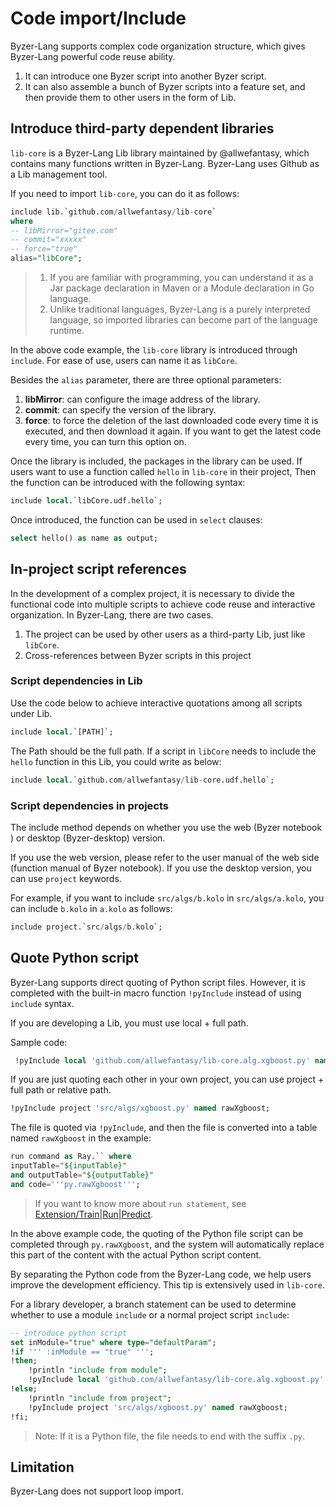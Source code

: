 # Code import/Include

Byzer-Lang supports complex code organization structure, which gives Byzer-Lang powerful code reuse ability.

1. It can introduce one Byzer script into another Byzer script.
2. It can also assemble a bunch of Byzer scripts into a feature set, and then provide them to other users in the form of Lib.

## Introduce third-party dependent libraries

`lib-core` is a Byzer-Lang Lib library maintained by @allwefantasy, which contains many functions written in Byzer-Lang. Byzer-Lang uses Github as a Lib management tool.

If you need to import `lib-core`, you can do it as follows:

```sql
include lib.`github.com/allwefantasy/lib-core`
where
-- libMirror="gitee.com"
-- commit="xxxxx"
-- force="true"
alias="libCore";
```

> 1. If you are familiar with programming, you can understand it as a Jar package declaration in Maven or a Module declaration in Go language.
> 2. Unlike traditional languages, Byzer-Lang is a purely interpreted language, so imported libraries can become part of the language runtime.

In the above code example, the `lib-core` library is introduced through `include`. For ease of use, users can name it as `libCore`.

Besides the `alias` parameter, there are three optional parameters:

1. **libMirror**: can configure the image address of the library. 
2. **commit**: can specify the version of the library.
3. **force**: to force the deletion of the last downloaded code every time it is executed, and then download it again. If you want to get the latest code every time, you can turn this option on.

Once the library is included, the packages in the library can be used. If users want to use a function called `hello` in `lib-core` in their project,
Then the function can be introduced with the following syntax:

```sql
include local.`libCore.udf.hello`;
```

Once introduced, the function can be used in `select` clauses:


```sql
select hello() as name as output;
```

## In-project script references

In the development of a complex project, it is necessary to divide the functional code into multiple scripts to achieve code reuse and interactive organization. In Byzer-Lang, there are two cases.

1. The project can be used by other users as a third-party Lib, just like `libCore`.
2. Cross-references between Byzer scripts in this project

### Script dependencies in Lib

Use the code below to achieve interactive quotations among all scripts under Lib. 

```sql
include local.`[PATH]`;
```

The Path should be the full path. If a script in `libCore` needs to include the `hello` function in this Lib, you could write as below:

```sql
include local.`github.com/allwefantasy/lib-core.udf.hello`;
```

### Script dependencies in projects

The include method depends on whether you use the web (Byzer notebook ) or desktop (Byzer-desktop) version.

If you use the web version, please refer to the user manual of the web side (function manual of Byzer notebook). If you use the desktop version, you can use `project` keywords. 

For example, if you want to include `src/algs/b.kolo` in `src/algs/a.kolo`, you can include `b.kolo` in `a.kolo` as follows:

```sql
include project.`src/algs/b.kolo`;
```


## Quote Python script

Byzer-Lang supports direct quoting of Python script files. However, it is completed with the built-in macro function `!pyInclude` instead of using
`include` syntax.

If you are developing a Lib, you must use local + full path.

Sample code:

```sql
 !pyInclude local 'github.com/allwefantasy/lib-core.alg.xgboost.py' named rawXgboost;
```

If you are just quoting each other in your own project, you can use project + full path or relative path.

```sql
!pyInclude project 'src/algs/xgboost.py' named rawXgboost;
```

The file is quoted via `!pyInclude`, and then the file is converted into a table named `rawXgboost` in the example:

```sql
run command as Ray.`` where
inputTable="${inputTable}"
and outputTable="${outputTable}"
and code='''py.rawXgboost''';
```

>   If you want to know more about `run statement`, see [Extension/Train|Run|Predict](/byzer-lang/en-us/grammar/et_statement.md).

In the above example code, the quoting of the Python file script can be completed through `py.rawXgboost`, and the system will automatically replace this part of the content with the actual Python script content.

By separating the Python code from the Byzer-Lang code, we help users improve the development efficiency. This tip is extensively used in `lib-core`.

For a library developer, a branch statement can be used to determine whether to use a module `include` or a normal project script `include`:

```sql
-- introduce python script
set inModule="true" where type="defaultParam";
!if ''' :inModule == "true" ''';
!then;
    !println "include from module";
    !pyInclude local 'github.com/allwefantasy/lib-core.alg.xgboost.py' named rawXgboost;
!else;
    !println "include from project";
    !pyInclude project 'src/algs/xgboost.py' named rawXgboost;
!fi;    
```



> Note: If it is a Python file, the file needs to end with the suffix `.py`.

## Limitation

Byzer-Lang does not support loop import.



